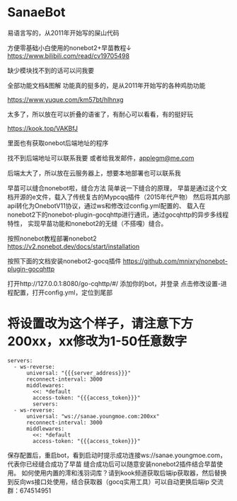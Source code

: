 # SanaeBot
易语言写的，从2011年开始写的屎山代码

方便零基础小白使用的nonebot2+早苗教程↓
https://www.bilibili.com/read/cv19705498

缺少模块找不到的话可以问我要

全部功能文档&图解
功能真的挺多的，是从2011年开始写的各种鸡肋功能

https://www.yuque.com/km57bt/hlhnxg

太多了，所以放在可以折叠的语雀了，有耐心可以看看，有的挺好玩

https://kook.top/VAKBfJ

里面也有获取onebot后端地址的程序

找不到后端地址可以联系我要
或者给我发邮件，applegm@me.com

后端太大了，所以放在云服务器上，想要本地部署也可以联系我

早苗可以缝合nonebot啦，缝合方法
简单说一下缝合的原理，
早苗是通过这个文档开源的e文件，载入了传统复古的Mypcqq插件（2015年代产物）
然后将其内部api转化为OnebotV11协议，通过ws和修改过config.yml配置的、
载入在nonebot2下的nonebot-plugin-gocqhttp进行通讯，通过gocqhttp的异步多线程特性，
实现早苗功能和nonebot2的无缝（不搭嘎）缝合。

按照nonebot教程部署nonebot2
https://v2.nonebot.dev/docs/start/installation

按照下面的文档安装nonebot2-gocq插件
https://github.com/mnixry/nonebot-plugin-gocqhttp

打开http://127.0.0.1:8080/go-cqhttp/#/
添加你的bot，并登录
点击修改设置-进程配置，打开config.yml，定位到尾部
# 将设置改为这个样子，请注意下方200xx，xx修改为1-50任意数字

```
servers:
  - ws-reverse:
      universal: "{{{server_address}}}"
      reconnect-interval: 3000
      middlewares:
        <<: *default
        access-token: "{{{access_token}}}"
        servers:
  - ws-reverse:
      universal: "ws://sanae.youngmoe.com:200xx"
      reconnect-interval: 3000
      middlewares:
        <<: *default
        access-token: "{{{access_token}}}"
```
保存配置后，重启bot，看到启动时提示成功连接ws://sanae.youngmoe.com，代表你已经缝合成功了早苗
缝合成功后可以随意安装nonebot2插件结合早苗使用。
如何使用内置的澪和浅羽词库？请到kook频道获取后端ip获取器，然后替换到反向ws接口处使用，结合获取器（gocq实用工具）可以自动更换后端ip
交流群：674514951
